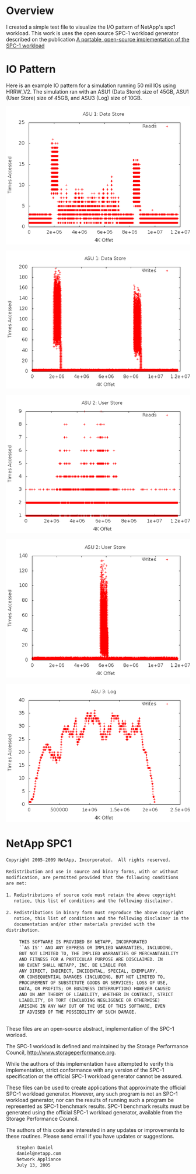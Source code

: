 # Overview
I created a simple test file to visualize the I/O pattern of NetApp's spc1 workload.  This work is uses the open source SPC-1 workload generator described on the publication [A portable, open-source implementation of the SPC-1 workload](http://www3.lrgl.uqam.ca/csdl/proceedings/iiswc/2005/9461/00/01526014.pdf)

# IO Pattern
Here is an example IO pattern for a simulation running 50 mil IOs using
HRRW_V2.  The simulation ran with an ASU1 (Data Store) size of 45GB,
ASU1 (User Store) size of 45GB, and ASU3 (Log) size of 10GB.

![asu1_r](images/asu1_r.png)

![asu1_w](images/asu1_w.png)

![asu2_r](images/asu2_r.png)

![asu2_w](images/asu2_w.png)

![asu3_w](images/asu3_w.png)


# NetApp SPC1

```
Copyright 2005-2009 NetApp, Incorporated.  All rights reserved.

Redistribution and use in source and binary forms, with or without
modification, are permitted provided that the following conditions
are met:

1. Redistributions of source code must retain the above copyright
   notice, this list of conditions and the following disclaimer.

2. Redistributions in binary form must reproduce the above copyright
   notice, this list of conditions and the following disclaimer in the
   documentation and/or other materials provided with the distribution.

     THIS SOFTWARE IS PROVIDED BY NETAPP, INCORPORATED
     ``AS IS'' AND ANY EXPRESS OR IMPLIED WARRANTIES, INCLUDING,
     BUT NOT LIMITED TO, THE IMPLIED WARRANTIES OF MERCHANTABILITY
     AND FITNESS FOR A PARTICULAR PURPOSE ARE DISCLAIMED. IN
     NO EVENT SHALL NETAPP, INC. BE LIABLE FOR
     ANY DIRECT, INDIRECT, INCIDENTAL, SPECIAL, EXEMPLARY,
     OR CONSEQUENTIAL DAMAGES (INCLUDING, BUT NOT LIMITED TO,
     PROCUREMENT OF SUBSTITUTE GOODS OR SERVICES; LOSS OF USE,
     DATA, OR PROFITS; OR BUSINESS INTERRUPTION) HOWEVER CAUSED
     AND ON ANY THEORY OF LIABILITY, WHETHER IN CONTRACT, STRICT
     LIABILITY, OR TORT (INCLUDING NEGLIGENCE OR OTHERWISE)
     ARISING IN ANY WAY OUT OF THE USE OF THIS SOFTWARE, EVEN
     IF ADVISED OF THE POSSIBILITY OF SUCH DAMAGE.


```

These files are an open-source abstract, implementation of the SPC-1
worload.

The SPC-1 workload is defined and maintained by the Storage Performance
Council, http://www.storageperformance.org.

While the authors of this implementation have attempted to verify this
implementation, strict conformance with any version of the SPC-1
specification or the official SPC-1 workload generator cannot be
assured.

These files can be used to create applications that approximate the
official SPC-1 workload generator.  However, any such program is not an
SPC-1 workload generator, nor can the results of running such a program
be represented as SPC-1 benchmark results.  SPC-1 benchmark results
must be generated using the official SPC-1 workload generator,
available from the Storage Performance Council.

The authors of this code are interested in any updates or improvements
to these routines.  Please send email if you have updates or
suggestions.

```
	Stephen Daniel
	daniel@netapp.com
	Network Appliance
	July 13, 2005
```
